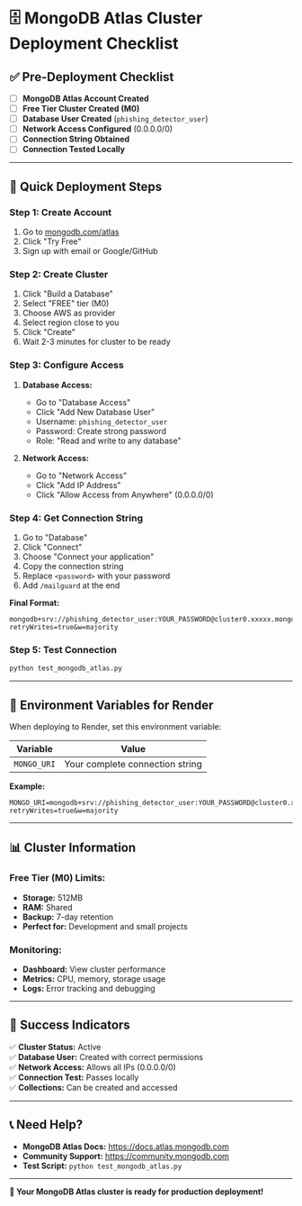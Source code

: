 # 🗄️ MongoDB Atlas Cluster Deployment Checklist

## **✅ Pre-Deployment Checklist**

- [ ] **MongoDB Atlas Account Created**
- [ ] **Free Tier Cluster Created (M0)**
- [ ] **Database User Created** (`phishing_detector_user`)
- [ ] **Network Access Configured** (0.0.0.0/0)
- [ ] **Connection String Obtained**
- [ ] **Connection Tested Locally**

---

## **🚀 Quick Deployment Steps**

### **Step 1: Create Account**
1. Go to [mongodb.com/atlas](https://mongodb.com/atlas)
2. Click "Try Free"
3. Sign up with email or Google/GitHub

### **Step 2: Create Cluster**
1. Click "Build a Database"
2. Select "FREE" tier (M0)
3. Choose AWS as provider
4. Select region close to you
5. Click "Create"
6. Wait 2-3 minutes for cluster to be ready

### **Step 3: Configure Access**
1. **Database Access:**
   - Go to "Database Access"
   - Click "Add New Database User"
   - Username: `phishing_detector_user`
   - Password: Create strong password
   - Role: "Read and write to any database"

2. **Network Access:**
   - Go to "Network Access"
   - Click "Add IP Address"
   - Click "Allow Access from Anywhere" (0.0.0.0/0)

### **Step 4: Get Connection String**
1. Go to "Database"
2. Click "Connect"
3. Choose "Connect your application"
4. Copy the connection string
5. Replace `<password>` with your password
6. Add `/mailguard` at the end

**Final Format:**
```
mongodb+srv://phishing_detector_user:YOUR_PASSWORD@cluster0.xxxxx.mongodb.net/mailguard?retryWrites=true&w=majority
```

### **Step 5: Test Connection**
```bash
python test_mongodb_atlas.py
```

---

## **🔧 Environment Variables for Render**

When deploying to Render, set this environment variable:

| Variable | Value |
|----------|-------|
| `MONGO_URI` | Your complete connection string |

**Example:**
```
MONGO_URI=mongodb+srv://phishing_detector_user:YOUR_PASSWORD@cluster0.xxxxx.mongodb.net/mailguard?retryWrites=true&w=majority
```

---

## **📊 Cluster Information**

### **Free Tier (M0) Limits:**
- **Storage:** 512MB
- **RAM:** Shared
- **Backup:** 7-day retention
- **Perfect for:** Development and small projects

### **Monitoring:**
- **Dashboard:** View cluster performance
- **Metrics:** CPU, memory, storage usage
- **Logs:** Error tracking and debugging

---

## **🎯 Success Indicators**

✅ **Cluster Status:** Active  
✅ **Database User:** Created with correct permissions  
✅ **Network Access:** Allows all IPs (0.0.0.0/0)  
✅ **Connection Test:** Passes locally  
✅ **Collections:** Can be created and accessed  

---

## **📞 Need Help?**

- **MongoDB Atlas Docs:** https://docs.atlas.mongodb.com
- **Community Support:** https://community.mongodb.com
- **Test Script:** `python test_mongodb_atlas.py`

---

**🎉 Your MongoDB Atlas cluster is ready for production deployment!**
